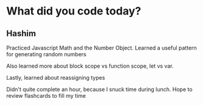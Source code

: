 # What did you code today?

## Hashim

Practiced Javascript Math and the Number Object. Learned a useful pattern for generating random numbers

Also learned more about block scope vs function scope, let vs var.

Lastly, learned about reassigning types

Didn't quite complete an hour, because I snuck time during lunch. Hope to review flashcards to fill my time
